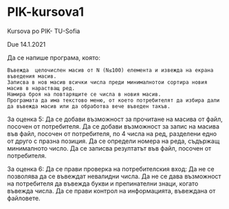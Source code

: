 # PIK-kursova1
 Kursova po PIK- TU-Sofia

Due 14.1.2021

Да се напише програма, която:

    Въвежда  целочислен масив от N (N≤100) елемента и извежда на екрана въведения масив.
    Записва в нов масив всички числа преди минималнотои сортира новия масив в нарастващ ред.
    Намира броя на повтарящите се числа в новия масив.
    Програмата да има текстово меню, от което потребителят да избира дали да въвежда масив или да обработва вече въведен такъв.

За оценка 5:
    Да се добави възможност за прочитане на масива от файл, посочен от потребителя.
    Да се добави възможност за запис на масива във файл, посочен от потребителя, по 4 числа на ред,  разделени едно от друго с празна позиция.
    Да се определи номера на реда, съдържащ минималното число.
    Да се записва резултатът във файл, посочен от потребителя.


За оценка 6:
    Да се прави проверка на потребителския вход:
        Да не се позволява да се въвеждат невалидни числа. 
        Да не се дава възможност на потребителя да въвежда букви и препинателни знаци, когато въвежда числа.
    Да се прави контрол на информацията, въвеждана от файловете.
